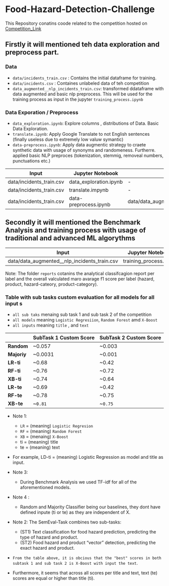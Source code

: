 # Food-Hazard-Detection-Challenge

This Repository conatins coode related to the competition hosted on [Competition_Link](https://food-hazard-detection-semeval-2025.github.io/)

## Firstly it will mentioned teh data exploration and preprocess part.

### Data
- `data/incidents_train.csv` : Contains the initial dataframe for training. 
- `data/incidents.csv` : Containes unlabeled data of teh competition 
- `data_augmented__nlp_incidents_train.csv`: transformed ddataframe with data augmented and basic nlp preprocess. This will be used for the training process as input in the jupyter  `training_process.ipynb`

### Data Exporation / Preprocess 
- `data_exploration.ipynb`: Explore columns , distributions of Data. Basic Data Exploration. 
- `translate.ipynb`: Apply Google Translate to not English sentences (finally useless due to extremely low valuw symantic)
- `data-preprocess.ipynb`: Apply data augmentic strategy to craete synthetic data with usage of synonyms and randomeness. Furtherre. applied basic NLP preproces (tokenization, stemmig, removeal numbers, punctuations etc.)

| Input       | Jupyter Notebook      | Output     |
|----------------|----------------|----------------|
| data/incidents_train.csv | data_exploration.ipynb | - |
| data/incidents_train.csv |translate.impynb| - |
| data/incidents_train.csv | data-preprocess.ipynb| data/data_augmented__nlp_incidents_train.csv |

## Secondly it will mentioned the Benchmark Analysis and training process with usage of traditional and advanced ML algorythms

| Input       | Jupyter Notebook      | Output     |
|----------------|----------------|----------------|
| data/data_augmented__nlp_incidents_train.csv  | training_process.ipynb | reports/ |

Note: The folder `reports` cotanins the analytical classifcagion report per label and the overall valculated maro avarage f1 score per label (hazard, product, hazard-cateory, product-category).

### Table with sub tasks custom evaluation for all models for all input s 
- `all sub taks` menaing sub task 1 and sub task 2 of the competition 
- `all models` meaning `Logistic Regresiion`, `Random Forest` amd `X-Boost`
- `all inputs` meaning `title` , and `text`


|       | **SubTask 1 Custom Score**    | **SubTask 2 Custom Score**     |
|---------------|---------------|---------------|
| **Random** | ~0.057| ~0.003 |
| **Majoriy** | ~0.0031 | ~0.001 |
| **LR-ti** | ~0.68 | ~0.42 |
| **RF-ti** | ~0.76 | ~0.72 |
| **XB-ti** | ~0.74 | ~0.64 |
| **LR-te** | ~0.69 | ~0.42 |
| **RF-te** | ~0.78 | ~0.75 |
| **XB-te** | ~`0.81`| ~`0.75` |

- Note 1: 
    - `LR` = (meaning) `Logistic Regresion`
    - `RF` = (meaning) `Random Forest`
    - `XB` = (menaing) `X-Boost`
    - ti = (meaning) title
    - te = (meaning) text 

- For example, LD-ti = (meaning) Logistic Regression as model and title as input.  

- Note 3: 
    - During Benchmark Analysis we used TF-idf for all of the aforementioned models.

- Note 4 : 
    - Random and Majority Classifier being our baselines, they dont have defined inpute (ti or te) as they are independent of X.

- Note 2: The SemEval-Task combines two sub-tasks:
    - (ST1) Text classification for food hazard prediction, predicting the type of hazard and product.
    - (ST2) Food hazard and product “vector” detection, predicting the exact hazard and product.

- `From the table above, it is obcious that the "best" scores in both subtask 1 and sub task 2 is X-Boost with input the text`.
- Furthermore, it seems that across all scores per title and text, text (te) scores are equal or higher than title (ti).